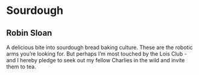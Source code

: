 # Sourdough
## Robin Sloan
A delicious bite into sourdough bread baking culture. These are the robotic arms you’re looking for. But perhaps I’m most touched by the Lois Club - and I hereby pledge to seek out my fellow Charlies in the wild and invite them to tea.
